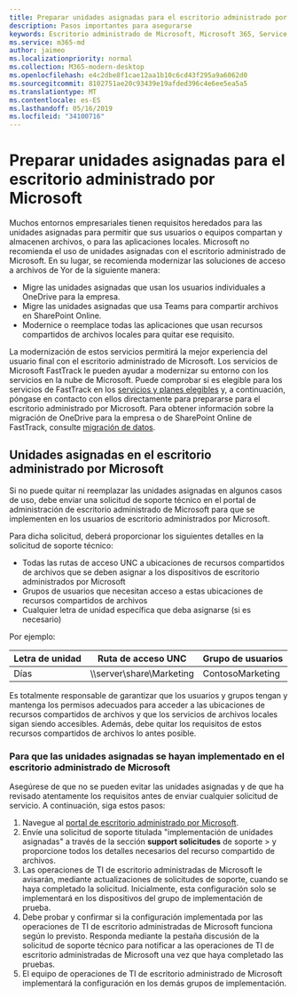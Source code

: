 ```yaml
---
title: Preparar unidades asignadas para el escritorio administrado por Microsoft
description: Pasos importantes para asegurarse
keywords: Escritorio administrado de Microsoft, Microsoft 365, Service, Documentation
ms.service: m365-md
author: jaimeo
ms.localizationpriority: normal
ms.collection: M365-modern-desktop
ms.openlocfilehash: e4c2dbe8f1cae12aa1b10c6cd43f295a9a6062d0
ms.sourcegitcommit: 8102751ae20c93439e19afded396c4e6ee5ea5a5
ms.translationtype: MT
ms.contentlocale: es-ES
ms.lasthandoff: 05/16/2019
ms.locfileid: "34100716"
---
```

#  <a name="prepare-mapped-drives-for-microsoft-managed-desktop"></a>Preparar unidades asignadas para el escritorio administrado por Microsoft

Muchos entornos empresariales tienen requisitos heredados para las unidades asignadas para permitir que sus usuarios o equipos compartan y almacenen archivos, o para las aplicaciones locales. Microsoft no recomienda el uso de unidades asignadas con el escritorio administrado de Microsoft. En su lugar, se recomienda modernizar las soluciones de acceso a archivos de Yor de la siguiente manera:
  
- Migre las unidades asignadas que usan los usuarios individuales a OneDrive para la empresa. 
- Migre las unidades asignadas que usa Teams para compartir archivos en SharePoint Online. 
- Modernice o reemplace todas las aplicaciones que usan recursos compartidos de archivos locales para quitar ese requisito.
  
La modernización de estos servicios permitirá la mejor experiencia del usuario final con el escritorio administrado de Microsoft. Los servicios de Microsoft FastTrack le pueden ayudar a modernizar su entorno con los servicios en la nube de Microsoft. Puede comprobar si es elegible para los servicios de FastTrack en los [servicios y planes elegibles](https://docs.microsoft.com/fasttrack/m365-eligible-services-and-plans) y, a continuación, póngase en contacto con ellos directamente para prepararse para el escritorio administrado por Microsoft. Para obtener información sobre la migración de OneDrive para la empresa o de SharePoint Online de FastTrack, consulte [migración de datos](https://docs.microsoft.com/fasttrack/o365-data-migration).

## <a name="mapped-drives-on-microsoft-managed-desktop"></a>Unidades asignadas en el escritorio administrado por Microsoft
 
Si no puede quitar ni reemplazar las unidades asignadas en algunos casos de uso, debe enviar una solicitud de soporte técnico en el portal de administración de escritorio administrado de Microsoft para que se implementen en los usuarios de escritorio administrados por Microsoft.
    
Para dicha solicitud, deberá proporcionar los siguientes detalles en la solicitud de soporte técnico: 

- Todas las rutas de acceso UNC a ubicaciones de recursos compartidos de archivos que se deben asignar a los dispositivos de escritorio administrados por Microsoft 
- Grupos de usuarios que necesitan acceso a estas ubicaciones de recursos compartidos de archivos 
- Cualquier letra de unidad específica que deba asignarse (si es necesario)

Por ejemplo:

| Letra de unidad | Ruta de acceso UNC | Grupo de usuarios |
|--------------|----------|------------|
| Días  | \\\server\share\Marketing | ContosoMarketing |

Es totalmente responsable de garantizar que los usuarios y grupos tengan y mantenga los permisos adecuados para acceder a las ubicaciones de recursos compartidos de archivos y que los servicios de archivos locales sigan siendo accesibles. Además, debe quitar los requisitos de estos recursos compartidos de archivos lo antes posible.

### <a name="to-have-mapped-drives-deployed-in-microsoft-managed-desktop"></a>Para que las unidades asignadas se hayan implementado en el escritorio administrado de Microsoft
 
Asegúrese de que no se pueden evitar las unidades asignadas y de que ha revisado atentamente los requisitos antes de enviar cualquier solicitud de servicio. A continuación, siga estos pasos:

1. Navegue al [portal de escritorio administrado por Microsoft](https://aka.ms/mmdportal).  
2. Envíe una solicitud de soporte titulada "implementación de unidades asignadas" a través de la sección **support solicitudes** de soporte > y proporcione todos los detalles necesarios del recurso compartido de archivos.  
3. Las operaciones de TI de escritorio administradas de Microsoft le avisarán, mediante actualizaciones de solicitudes de soporte, cuando se haya completado la solicitud. Inicialmente, esta configuración solo se implementará en los dispositivos del grupo de implementación de prueba.  
4. Debe probar y confirmar si la configuración implementada por las operaciones de TI de escritorio administradas de Microsoft funciona según lo previsto. Responda mediante la pestaña discusión de la solicitud de soporte técnico para notificar a las operaciones de TI de escritorio administradas de Microsoft una vez que haya completado las pruebas.  
5. El equipo de operaciones de TI de escritorio administrado de Microsoft implementará la configuración en los demás grupos de implementación. 
